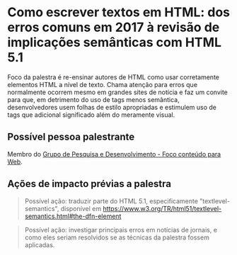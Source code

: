 # Como escrever textos em HTML: dos erros comuns em 2017 à revisão de implicações semânticas com HTML 5.1

Foco da palestra é re-ensinar autores de HTML como usar corretamente elementos
HTML a nível de texto. Chama atenção para erros que normalmente ocorrem mesmo
em grandes sites de notícia e faz um convite para que, em detrimento do uso
de tags menos semântica, desenvolvedores usem folhas de estilo apropriadas
e estimulem uso de tags que adicional significado além do meramente visual.

## Possível pessoa palestrante

Membro do [Grupo de Pesquisa e Desenvolvimento - Foco conteúdo para Web](https://github.com/webiwg/webiwg-issues/issues/29).

## Ações de impacto prévias a palestra

> Possível ação: traduzir parte do HTML 5.1, especificamente "textlevel-semantics", disponível em https://www.w3.org/TR/html51/textlevel-semantics.html#the-dfn-element

> Possível ação: investigar principais erros em notícias de jornais, e como eles
seriam resolvidos se as técnicas da palestra fossem aplicadas.
